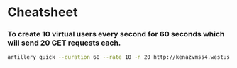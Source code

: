 # Cheatsheet

### To create 10 virtual users every second for 60 seconds which will send 20 GET requests each.

```bash
artillery quick --duration 60 --rate 10 -n 20 http://kenazvmss4.westus.cloudapp.azure.com/
```
